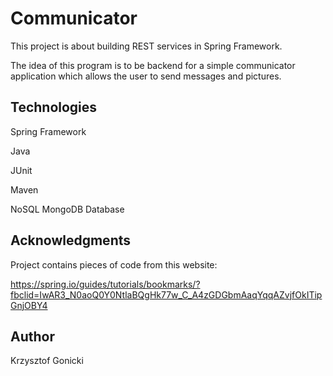 # Communicator

This project is about building REST services in Spring Framework.

The idea of this program is to be backend for a simple communicator application which allows the user to send messages and pictures.

## Technologies

Spring Framework

Java

JUnit

Maven

NoSQL MongoDB Database

## Acknowledgments

Project contains pieces of code from this website:

https://spring.io/guides/tutorials/bookmarks/?fbclid=IwAR3_N0aoQ0Y0NtlaBQgHk77w_C_A4zGDGbmAaqYqqAZvjfOkITipGnjOBY4

## Author

Krzysztof Gonicki
